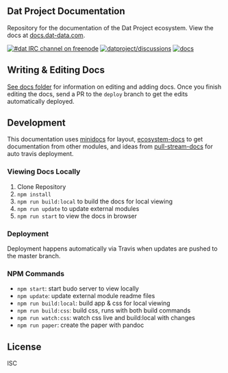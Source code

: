 ## Dat Project Documentation

Repository for the documentation of the Dat Project ecosystem. View the docs at [docs.dat-data.com](http://docs.dat-data.com).

[![#dat IRC channel on freenode](https://img.shields.io/badge/irc%20channel-%23dat%20on%20freenode-blue.svg)](http://webchat.freenode.net/?channels=dat)
[![datproject/discussions](https://badges.gitter.im/Join%20Chat.svg)](https://gitter.im/datproject/discussions?utm_source=badge&utm_medium=badge&utm_campaign=pr-badge&utm_content=badge)
[![docs](https://img.shields.io/badge/Dat%20Project-Docs-green.svg)](http://docs.dat-data.com)

## Writing & Editing Docs

[See docs folder](docs/readme.md) for information on editing and adding docs. Once you finish editing the docs, send a PR to the `deploy` branch to get the edits automatically deployed.

## Development

This documentation uses [minidocs](https://github.com/freeman-lab/minidocs) for layout, [ecosystem-docs](https://github.com/hughsk/ecosystem-docs) to get documentation from other modules, and ideas from [pull-stream-docs](https://github.com/pull-stream/pull-stream-docs) for auto travis deployment.

### Viewing Docs Locally

1. Clone Repository
2. `npm install`
3. `npm run build:local` to build the docs for local viewing
4. `npm run update` to update external modules
4. `npm run start` to view the docs in browser

### Deployment

Deployment happens automatically via Travis when updates are pushed to the master branch.

### NPM Commands

* `npm start`: start budo server to view locally
* `npm update`: update external module readme files
* `npm run build:local`: build app & css for local viewing
* `npm run build:css`: build css, runs with both build commands
* `npm run watch:css`: watch css live and build:local with changes
* `npm run paper`: create the paper with pandoc

## License

ISC
